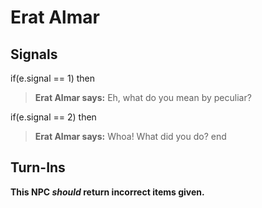 # Erat Almar
## Signals

if(e.signal == 1) then


>**Erat Almar says:** Eh, what do you mean by peculiar?

if(e.signal == 2) then


>**Erat Almar says:** Whoa! What did you do?
end

## Turn-Ins



**This NPC *should* return incorrect items given.**





